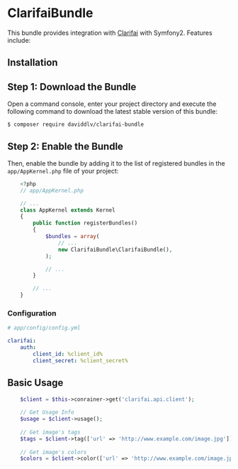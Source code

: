 ClarifaiBundle
==============

This bundle provides integration with [Clarifai](https://www.clarifai.com) with Symfony2. Features include:

Installation
------------

Step 1: Download the Bundle
---------------------------

Open a command console, enter your project directory and execute the
following command to download the latest stable version of this bundle:

    $ composer require daviddlv/clarifai-bundle

Step 2: Enable the Bundle
-------------------------

Then, enable the bundle by adding it to the list of registered bundles
in the ``app/AppKernel.php`` file of your project:

``` php
    <?php
    // app/AppKernel.php

    // ...
    class AppKernel extends Kernel
    {
        public function registerBundles()
        {
            $bundles = array(
                // ...
                new ClarifaiBundle\ClarifaiBundle(),
            );

            // ...
        }

        // ...
    }
```
### Configuration

``` yaml
# app/config/config.yml

clarifai:
    auth:
        client_id: %client_id%
        client_secret: %client_secret%
```
## Basic Usage

``` php
    $client = $this->conrainer->get('clarifai.api.client');
    
    // Get Usage Info
    $usage = $client->usage();
    
    // Get image's tags
    $tags = $client->tag(['url' => 'http://www.example.com/image.jpg']);
    
    // Get image's colors
    $colors = $client->color(['url' => 'http://www.example.com/image.jpg']);
```